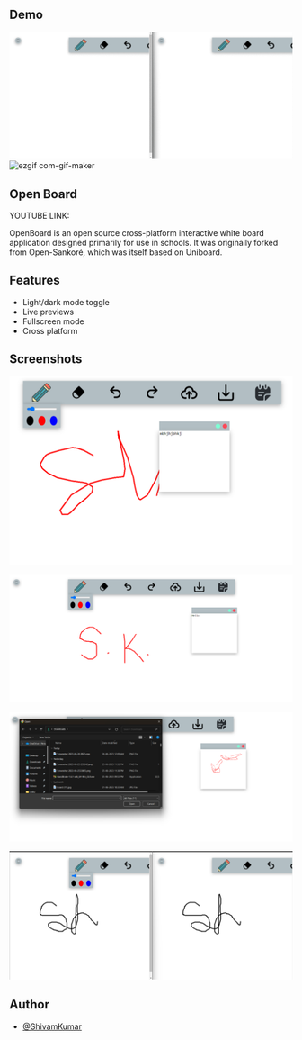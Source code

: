 
## Demo
![ezgif com-gif-maker](https://github.com/shivamkrmnnit/myboard/blob/main/imag/ezgif.com-gif-maker.gif)
![ezgif com-gif-maker](https://github.com/shivamkrmnnit/myboard/assets/113784689/a28b1fb8-e451-44c1-9b52-33439431089c)






## Open Board 

YOUTUBE LINK: 

OpenBoard is an open source cross-platform interactive white board application designed primarily for use in schools. It was originally forked from Open-Sankoré, which was itself based on Uniboard.




## Features

- Light/dark mode toggle
- Live previews
- Fullscreen mode
- Cross platform


## Screenshots

![imag/Screenshot 2023-06-28 173711](https://github.com/shivamkrmnnit/myboard/blob/main/imag/Screenshot%202023-06-28%20173711.png)


![Screenshot 2023-06-26 0925](https://github.com/shivamkrmnnit/myboard/blob/main/imag/Screenshot%202023-06-26%200925.png)

![Screenshot 2023-06-26 040](https://github.com/shivamkrmnnit/myboard/blob/main/imag/Screenshot%202023-06-26%20040.png)

![Screenshot 2023-07-03 111351](https://github.com/shivamkrmnnit/myboard/blob/main/imag/Screenshot%202023-07-03%20111351.png)

## Author

- [@ShivamKumar](https://github.com/shivamkrmnnit)

